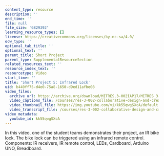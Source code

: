 ```yaml
---
content_type: resource
description: ''
end_time: ''
file: null
file_size: '6829392'
learning_resource_types: []
license: https://creativecommons.org/licenses/by-nc-sa/4.0/
ocw_type: ''
optional_tab_title: ''
optional_text: ''
parent_title: Short Project
parent_type: SupplementalResourceSection
related_resources_text: ''
resource_index_text: ''
resourcetype: Video
start_time: ''
title: 'Short Project 5: Infrared Lock'
uid: b440ff75-d4e0-75a8-1650-d9ed11afbe08
video_files:
  archive_url: https://archive.org/download/MITRES.3-002IAP17/MITRES_3-002IAP17_Short_Project_5_300k.mp4
  video_captions_file: /courses/res-3-002-collaborative-design-and-creative-expression-with-arduino-microcontrollers-january-iap-2017/a7428a2737585ab5a1b94f9cba10c757_kk55qwgSXcA.vtt
  video_thumbnail_file: https://img.youtube.com/vi/kk55qwgSXcA/default.jpg
  video_transcript_file: /courses/res-3-002-collaborative-design-and-creative-expression-with-arduino-microcontrollers-january-iap-2017/e908478f9055e79feb0527cc926bd2fd_kk55qwgSXcA.pdf
video_metadata:
  youtube_id: kk55qwgSXcA
---
```


In this video, one of the student teams demonstrates their project, an IR bike lock. The bike lock can be triggered using an infrared remote control. Components: IR receivers, IR remote control, LEDs, Cardboard, Arduino UNO, Breadboard.

